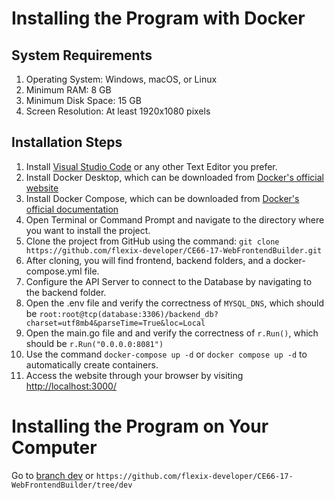 # Installing the Program with Docker

## System Requirements
1. Operating System: Windows, macOS, or Linux
2. Minimum RAM: 8 GB
3. Minimum Disk Space: 15 GB
4. Screen Resolution: At least 1920x1080 pixels

## Installation Steps
1. Install [Visual Studio Code](https://code.visualstudio.com/) or any other Text Editor you prefer.
2. Install Docker Desktop, which can be downloaded from [Docker's official website](https://www.docker.com/products/docker-desktop/)
3. Install Docker Compose, which can be downloaded from [Docker's official documentation](https://docs.docker.com/compose/install/)
4. Open Terminal or Command Prompt and navigate to the directory where you want to install the project.
5. Clone the project from GitHub using the command:
`git clone https://github.com/flexix-developer/CE66-17-WebFrontendBuilder.git`
6. After cloning, you will find frontend, backend folders, and a docker-compose.yml file.
7. Configure the API Server to connect to the Database by navigating to the backend folder.
8. Open the .env file and verify the correctness of `MYSQL_DNS`, which should be `root:root@tcp(database:3306)/backend_db?charset=utf8mb4&parseTime=True&loc=Local`
9. Open the main.go file and and verify the correctness of `r.Run()`, which should be `r.Run("0.0.0.0:8081")`
10. Use the command `docker-compose up -d` or `docker compose up -d` to automatically create containers.
11. Access the website through your browser by visiting [http://localhost:3000/](http://localhost:3000/)

# Installing the Program on Your Computer

Go to [branch dev](https://github.com/flexix-developer/CE66-17-WebFrontendBuilder/tree/dev) or `https://github.com/flexix-developer/CE66-17-WebFrontendBuilder/tree/dev`
